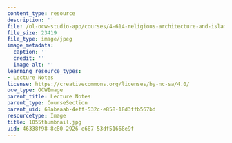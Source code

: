 ```yaml
---
content_type: resource
description: ''
file: /ol-ocw-studio-app/courses/4-614-religious-architecture-and-islamic-cultures-fall-2002/46338f988c802926e68753df51668e9f_1055thumbnail.jpg
file_size: 23419
file_type: image/jpeg
image_metadata:
  caption: ''
  credit: ''
  image-alt: ''
learning_resource_types:
- Lecture Notes
license: https://creativecommons.org/licenses/by-nc-sa/4.0/
ocw_type: OCWImage
parent_title: Lecture Notes
parent_type: CourseSection
parent_uid: 68abeaab-4eff-532c-e858-18d3ffb567bd
resourcetype: Image
title: 1055thumbnail.jpg
uid: 46338f98-8c80-2926-e687-53df51668e9f
---
```

